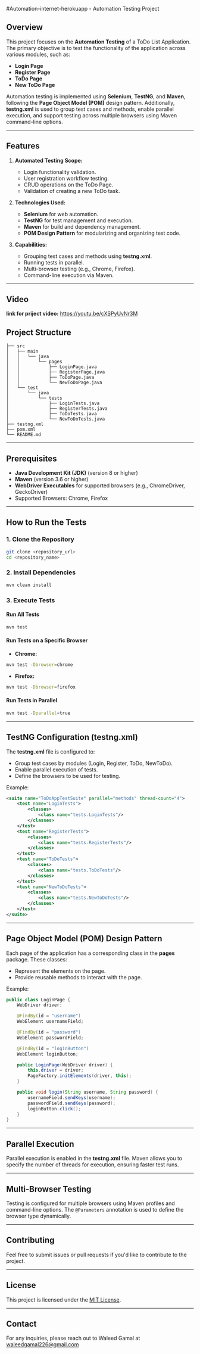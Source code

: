 #Automation-internet-herokuapp - Automation Testing Project

## Overview
This project focuses on the **Automation Testing** of a ToDo List Application. The primary objective is to test the functionality of the application across various modules, such as:

- **Login Page**
- **Register Page**
- **ToDo Page**
- **New ToDo Page**

Automation testing is implemented using **Selenium**, **TestNG**, and **Maven**, following the **Page Object Model (POM)** design pattern. Additionally, **testng.xml** is used to group test cases and methods, enable parallel execution, and support testing across multiple browsers using Maven command-line options.

---

## Features
1. **Automated Testing Scope:**
   - Login functionality validation.
   - User registration workflow testing.
   - CRUD operations on the ToDo Page.
   - Validation of creating a new ToDo task.

2. **Technologies Used:**
   - **Selenium** for web automation.
   - **TestNG** for test management and execution.
   - **Maven** for build and dependency management.
   - **POM Design Pattern** for modularizing and organizing test code.

3. **Capabilities:**
   - Grouping test cases and methods using **testng.xml**.
   - Running tests in parallel.
   - Multi-browser testing (e.g., Chrome, Firefox).
   - Command-line execution via Maven.

---
## Video
**link for priject video:** https://youtu.be/cXSPyUvNr3M

## Project Structure
```
├── src
│   ├── main
│   │   └── java
│   │       └── pages
│   │           ├── LoginPage.java
│   │           ├── RegisterPage.java
│   │           ├── ToDoPage.java
│   │           └── NewToDoPage.java
│   └── test
│       └── java
│           └── tests
│               ├── LoginTests.java
│               ├── RegisterTests.java
│               ├── ToDoTests.java
│               └── NewToDoTests.java
├── testng.xml
├── pom.xml
└── README.md
```

---

## Prerequisites
- **Java Development Kit (JDK)** (version 8 or higher)
- **Maven** (version 3.6 or higher)
- **WebDriver Executables** for supported browsers (e.g., ChromeDriver, GeckoDriver)
- Supported Browsers: Chrome, Firefox

---

## How to Run the Tests

### 1. Clone the Repository
```bash
git clone <repository_url>
cd <repository_name>
```

### 2. Install Dependencies
```bash
mvn clean install
```

### 3. Execute Tests

#### Run All Tests
```bash
mvn test
```

#### Run Tests on a Specific Browser
- **Chrome:**
```bash
mvn test -Dbrowser=chrome
```
- **Firefox:**
```bash
mvn test -Dbrowser=firefox
```

#### Run Tests in Parallel
```bash
mvn test -Dparallel=true
```

---

## TestNG Configuration (testng.xml)
The **testng.xml** file is configured to:
- Group test cases by modules (Login, Register, ToDo, NewToDo).
- Enable parallel execution of tests.
- Define the browsers to be used for testing.

Example:
```xml
<suite name="ToDoAppTestSuite" parallel="methods" thread-count="4">
    <test name="LoginTests">
        <classes>
            <class name="tests.LoginTests"/>
        </classes>
    </test>
    <test name="RegisterTests">
        <classes>
            <class name="tests.RegisterTests"/>
        </classes>
    </test>
    <test name="ToDoTests">
        <classes>
            <class name="tests.ToDoTests"/>
        </classes>
    </test>
    <test name="NewToDoTests">
        <classes>
            <class name="tests.NewToDoTests"/>
        </classes>
    </test>
</suite>
```

---

## Page Object Model (POM) Design Pattern
Each page of the application has a corresponding class in the **pages** package. These classes:
- Represent the elements on the page.
- Provide reusable methods to interact with the page.

Example:
```java
public class LoginPage {
    WebDriver driver;

    @FindBy(id = "username")
    WebElement usernameField;

    @FindBy(id = "password")
    WebElement passwordField;

    @FindBy(id = "loginButton")
    WebElement loginButton;

    public LoginPage(WebDriver driver) {
        this.driver = driver;
        PageFactory.initElements(driver, this);
    }

    public void login(String username, String password) {
        usernameField.sendKeys(username);
        passwordField.sendKeys(password);
        loginButton.click();
    }
}
```

---

## Parallel Execution
Parallel execution is enabled in the **testng.xml** file. Maven allows you to specify the number of threads for execution, ensuring faster test runs.

---

## Multi-Browser Testing
Testing is configured for multiple browsers using Maven profiles and command-line options. The `@Parameters` annotation is used to define the browser type dynamically.

---

## Contributing
Feel free to submit issues or pull requests if you'd like to contribute to the project.

---

## License
This project is licensed under the [MIT License](LICENSE).

---

## Contact
For any inquiries, please reach out to Waleed Gamal at waleedgamal226@gmail.com

